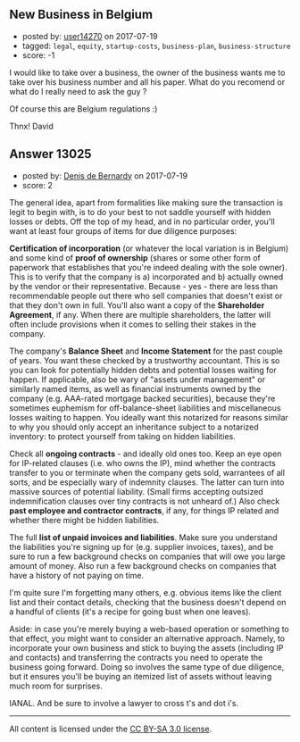 ## New Business in Belgium

- posted by: [user14270](https://stackexchange.com/users/11364286/user14270) on 2017-07-19
- tagged: `legal`, `equity`, `startup-costs`, `business-plan`, `business-structure`
- score: -1

<p>I would like to take over a business, the owner of the business wants me to take over his business number and all his paper. What do you recomend or what do I really need to ask the guy ? </p>

<p>Of course this are Belgium  regulations :)</p>

<p>Thnx!
David</p>



## Answer 13025

- posted by: [Denis de Bernardy](https://stackexchange.com/users/182468/denis-de-bernardy) on 2017-07-19
- score: 2

<p>The general idea, apart from formalities like making sure the transaction is legit to begin with, is to do your best to not saddle yourself with hidden losses or debts. Off the top of my head, and in no particular order, you'll want at least four groups of items for due diligence purposes:</p>

<p><strong>Certification of incorporation</strong> (or whatever the local variation is in Belgium) and some kind of <strong>proof of ownership</strong> (shares or some other form of paperwork that establishes that you're indeed dealing with the sole owner). This is to verify that the company is a) incorporated and b) actually owned by the vendor or their representative. Because - yes - there are less than recommendable people out there who sell companies that doesn't exist or that they don't own in full. You'll also want a copy of the <strong>Shareholder Agreement</strong>, if any. When there are multiple shareholders, the latter will often include provisions when it comes to selling their stakes in the company.</p>

<p>The company's <strong>Balance Sheet</strong> and <strong>Income Statement</strong> for the past couple of years. You want these checked by a trustworthy accountant. This is so you can look for potentially hidden debts and potential losses waiting for happen. If applicable, also be wary of "assets under management" or similarly named items, as well as financial instruments owned by the company (e.g. AAA-rated mortgage backed securities), because they're sometimes euphemism for off-balance-sheet liabilities and miscellaneous losses waiting to happen. You ideally want this notarized for reasons similar to why you should only accept an inheritance subject to a notarized inventory: to protect yourself from taking on hidden liabilities.</p>

<p>Check all <strong>ongoing contracts</strong> - and ideally old ones too. Keep an eye open for IP-related clauses (i.e. who owns the IP), mind whether the contracts transfer to you or terminate when the company gets sold, warrantees of all sorts, and be especially wary of indemnity clauses. The latter can turn into massive sources of potential liability. (Small firms accepting outsized indemnification clauses over tiny contracts is not unheard of.) Also check <strong>past employee and contractor contracts</strong>, if any, for things IP related and whether there might be hidden liabilities.</p>

<p>The full <strong>list of unpaid invoices and liabilities</strong>. Make sure you understand the liabilities you're signing up for (e.g. supplier invoices, taxes), and be sure to run a few background checks on companies that will owe you large amount of money. Also run a few background checks on companies that have a history of not paying on time.</p>

<p>I'm quite sure I'm forgetting many others, e.g. obvious items like the client list and their contact details, checking that the business doesn't depend on a handful of clients (it's a recipe for going bust when one leaves).</p>

<p>Aside: in case you're merely buying a web-based operation or something to that effect, you might want to consider an alternative approach. Namely, to incorporate your own business and stick to buying the assets (including IP and contacts) and transferring the contracts you need to operate the business going forward. Doing so involves the same type of due diligence, but it ensures you'll be buying an itemized list of assets without leaving much room for surprises.</p>

<p>IANAL. And be sure to involve a lawyer to cross t's and dot i's.</p>




---

All content is licensed under the [CC BY-SA 3.0 license](https://creativecommons.org/licenses/by-sa/3.0/).
